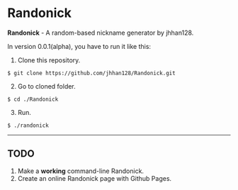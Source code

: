 # Randonick
**Randonick** - A random-based nickname generator by jhhan128.



In version 0.0.1(alpha), you have to run it like this:

1. Clone this repository.
```
$ git clone https://github.com/jhhan128/Randonick.git
```

2. Go to cloned folder.
```
$ cd ./Randonick
```

3. Run.
```
$ ./randonick
```
___
## TODO
1. Make a **working** command-line Randonick.
2. Create an online Randonick page with Github Pages.

